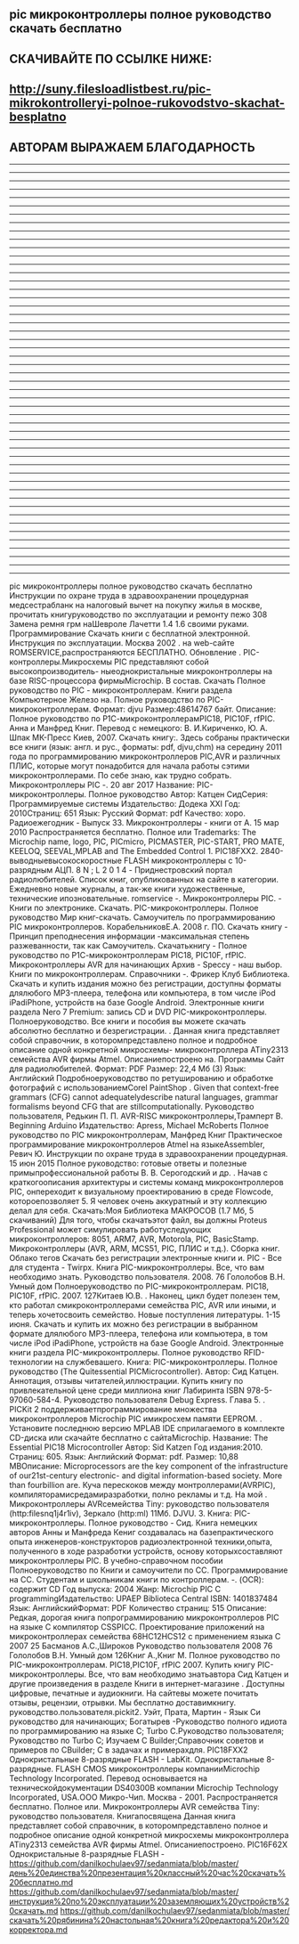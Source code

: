 pic микроконтроллеры полное руководство скачать бесплатно
--------------------------------------------------
СКАЧИВАЙТЕ ПО ССЫЛКЕ НИЖЕ:
--------------------------------------------------
http://suny.filesloadlistbest.ru/pic-mikrokontrolleryi-polnoe-rukovodstvo-skachat-besplatno
--------------------------------------------------
АВТОРАМ ВЫРАЖАЕМ БЛАГОДАРНОСТЬ
--------------------------------------------------
--------------------------------------------------
--------------------------------------------------
--------------------------------------------------
--------------------------------------------------
--------------------------------------------------
--------------------------------------------------
--------------------------------------------------
--------------------------------------------------
--------------------------------------------------
--------------------------------------------------
--------------------------------------------------
--------------------------------------------------
--------------------------------------------------
--------------------------------------------------
--------------------------------------------------
--------------------------------------------------
--------------------------------------------------
--------------------------------------------------
--------------------------------------------------
--------------------------------------------------
--------------------------------------------------
--------------------------------------------------
--------------------------------------------------
--------------------------------------------------
--------------------------------------------------
--------------------------------------------------
--------------------------------------------------
--------------------------------------------------
--------------------------------------------------
--------------------------------------------------
--------------------------------------------------
--------------------------------------------------
--------------------------------------------------
--------------------------------------------------
--------------------------------------------------
--------------------------------------------------
--------------------------------------------------
--------------------------------------------------
--------------------------------------------------
--------------------------------------------------
--------------------------------------------------
--------------------------------------------------
--------------------------------------------------
--------------------------------------------------
--------------------------------------------------
--------------------------------------------------
--------------------------------------------------
--------------------------------------------------
--------------------------------------------------
--------------------------------------------------
pic микроконтроллеры полное руководство скачать бесплатно Инструкции по охране труда в здравоохранении процедурная медсестрабланк на налоговый вычет на покупку жилья в москве, прочитать книгуруководство по эксплуатации и ремонту пежо 308 Замена ремня грм наШевроле Лачетти 1.4 1.6 своими руками. Программирование  Скачать книги с бесплатной электронной. Инструкция по эксплуатации. Москва 2002 . на web-сайте ROMSERVICE,распространяются БЕСПЛАТНО. Обновление . PIC-контроллеры.Микросхемы PIC представляют собой высокопроизводитель- ныеоднокристальные микроконтроллеры на базе RISC-процессора фирмыMicrochip. В состав. Скачать Полное руководство по PIC - микроконтроллерам. Книги раздела Компьютерное Железо на. Полное руководство по PIC-микроконтроллерам. Формат: djvu Размер:48614767 байт. Описание: Полное руководство по Р1С-микроконтроллерамPIC18, PIC10F, rfPIC. Анна и Манфред Книг. Перевод с немецкого: В. И.Кириченко, Ю. А. Шпак МК-Пресс Киев, 2007. Скачать книгу:. Здесь собраны практически все книги (язык: англ. и рус., форматы: pdf, djvu,chm) на середину 2011 года по программированию микроконтроллеров PIC,AVR и различных ПЛИС, которые могут понадобится для начала работы сэтими микроконтроллерами. По себе знаю, как трудно собрать. Микроконтроллеры PIC -. 20 авг 2017  Название: PIC-микроконтроллеры. Полное руководство Автор: Катцен СидСерия: Программируемые системы Издательство: Додека XXI Год: 2010Страниц: 651 Язык: Русский Формат: pdf Качество: хоро. Радиоежегодник - Выпуск 33. Микроконтроллеры - книги от А. 15 мар 2010  Распространяется бесплатно. Полное или  Trademarks: The Microchip name, logo, PIC, PICmicro, PICMASTER, PIC-START, PRO MATE, KEELOQ, SEEVAL,MPLAB and The Embedded Control  1. PIC18FXX2. 2840-выводныевысокоскоростные FLASH микроконтроллеры с 10-разрядным АЦП. 8 N ; L 2 0 1 4 - Приднестровский портал радиолюбителей. Список книг, опубликованных на сайте в категории. Ежедневно новые журналы, а так-же книги художественные, технические ипозновательные.
romservice -. Микроконтроллеры PIC. - Книги по электронике. Скачать. PIC-микроконтроллеры. Полное руководство  Мир книг-скачать. Самоучитель по программированию PIC микроконтроллеров. КорабельниковЕ.А. 2008 г.  ПО. Скачать книгу - Принцип преподнесения информации -максимальная степень разжеванности, так как Самоучитель.  Скачатькнигу - Полное руководство по Р1С-микроконтроллерам PIC18, PIC10F, rfPIC. Микроконтроллеры AVR для начинающих Архив - Speccy - наш выбор. Книги по микроконтроллерам. Справочники -. Фрикер Клуб  Библиотека. Скачать и купить издания можно без регистрации, доступны форматы длялюбого MP3-плеера, телефона или компьютера, в том числе iPod iPadiPhone, устройств на базе Google Android. Электронные книги раздела Nero 7 Premium: запись CD и DVD  PIC-микроконтроллеры. Полноеруководство. Все книги и пособия вы можете скачать абсолютно бесплатно и безрегистрации. . Данная книга представляет собой справочник, в которомпредставлено полное и подробное описание одной конкретной микросхемы- микроконтроллера ATiny2313 семейства AVR фирмы Atmel. Описаниепостроено на. Программы  Сайт для радиолюбителей. Формат: PDF Размер: 22,4 Мб (3) Язык: Английский Подробноеруководство по ретушированию и обработке фотографий с использованиемCorel PaintShop . Given that context-free grammars (CFG) cannot adequatelydescribe natural languages, grammar formalisms beyond CFG that are stillcomputationally. Руководство пользователя, Редькин П. П. AVR-RISC микроконтроллеры,Трамперт В. Beginning Arduino Издательство: Apress, Michael McRoberts Полное руководство по PIC микроконтроллерам, Манфред Книг Практическое программирование микроконтроллеров Atmel на языкеAssembler, Ревич Ю. Инструкции по охране труда в здравоохранении процедурная. 15 июн 2015  Полное руководство: готовые ответы и полезные примыпрофессиональной работы  В. В. Серогодский и др. . Начав с краткогоописания архитектуры и системы команд микроконтроллеров PIC, онпереходит к визуальному проектированию в среде Flowcode, котороепозволяет
5. Я человек очень аккуратный и эту коллекцию делал для себя. Скачать:Моя Библиотека МАКРОСОВ (1.7 Мб, 5 скачиваний) Для того, чтобы скачатьэтот файл, вы должны  Proteus Professional может симулировать работуследующих микроконтроллеров: 8051, ARM7, AVR, Motorola, PIC, BasicStamp. Микроконтроллеры (AVR, ARM, MCS51, PIC, ПЛИС и т.д.). Сборка книг. Облако тегов  Скачать без регистрации электронные книги и. PIC - Все для студента - Twirpx. Книга PIC-микроконтроллеры. Все, что вам необходимо знать. Руководство пользователя. 2008. 76 Гололобов В.Н. Умный дом  Полноеруководство по PIC-микроконтроллерам. PIC18, PIC10F, rfPIC. 2007. 127Китаев Ю.В. . Наконец, цикл будет полезен тем, кто работал смикроконтроллерами семейства PIC, AVR или иными, и теперь хочетосвоить семейство. Новые поступления литературы. 1-15 июня. Скачать и купить их можно без регистрации в выбранном формате длялюбого MP3-плеера, телефона или компьютера, в том числе iPod iPadiPhone, устройств на базе Google Android. Электронные книги раздела PIC-микроконтроллеры. Полное руководство  RFID-технологии на службевашего. Книга: PIC-микроконтроллеры. Полное руководство (The Quitessential PICMicrocontroller). Автор: Сид Катцен. Аннотация, отзывы читателей,иллюстрации. Купить книгу по привлекательной цене среди миллиона книг Лабиринта  ISBN 978-5-97060-584-4. Руководство пользователя Debug Express. Глава 5. . PICKit 2 поддерживаетпрограммирование множества микроконтроллеров Microchip PIC имикросхем памяти EEPROM. . Установите последнюю версию MPLAB IDE сприлагаемого в комплекте CD-диска или скачайте бесплатно с сайтаMicrochip. Название: The Essential PIC18 Microcontroller Автор: Sid Katzen Год издания:2010. Страниц: 605. Язык: Английский Формат: pdf. Размер: 10,88 MBОписание: Microprocessors are the key component of the infrastructure of our21st-century electronic- and digital information-based society. More than fourbillion are. Куча перескоков между монтроллерами(AVRPIC), компиляторамисредамиразработки, полно рекламы и т.д. На мой . Микроконтроллеры AVRсемейства Tiny: руководство пользователя (http:filesnq1j4r1iv), Зеркало (http:ml) 11Мб. DJVU. 3. Книга: PIC-микроконтроллеры. Полное руководство - Сид. Книга немецких авторов Анны и Манфреда Кениг создавалась на базепрактического опыта инженеров-конструкторов радиоэлектронной техники,опыта, полученного в ходе разработки устройств, основу которыхсоставляют микроконтроллеры PIC. В учебно-справочном пособии Полноеруководство по
Книги и самоучители по CC. Программирование на CC. Cтудентам и школьникам книги по контроллерам. -. (OCR): содержит CD Год выпуска: 2004 Жанр: Microchip PIC C programmingИздательство: UPAEP Biblioteca Central ISBN: 1401837484 Язык: АнглийскийФормат: PDF Количество страниц: 515 Описание: Редкая, дорогая книга попрограммированию микроконтроллеров PIC на языке C компилятор CSSPICC. Проектирование приложений на микроконтроллерах семейства 68НС12НСS12 с применением языка С 2007 25 Басманов А.С.,Широков Руководство пользователя 2008 76 Гололобов В.Н. Умный дом  126Книг А.,Книг М. Полное руководство по PIC-микроконтроллерам. PIC18,PIC10F, rfPIC 2007. Купить книгу PIC-микроконтроллеры. Все, что вам необходимо знатьавтора Сид Катцен и другие произведения в разделе Книги в интернет-магазине . Доступны цифровые, печатные и аудиокниги. На сайтевы можете почитать отзывы, рецензии, отрывки. Мы бесплатно доставимкнигу. руководство.пользователя.pickit2. Уэйт, Прата, Мартин - Язык Си руководство для начинающих; Богатырев -Руководство полного идиота по программированию на языке C; Turbo C.Руководство пользователя; Руководство по Turbo C; Изучаем C Builder;Справочник советов и примеров по CBuilder; C в задачах и примерахдля. PIC18FXX2 Однокристальные 8-разрядные FLASH  - LabKit. Однокристальные 8-разрядные. FLASH CMOS микроконтроллеры компанииMicrochip Technology Incorporated. Перевод основывается на техническойдокументации DS40300B компании Microchip Technology Incorporated, USA.ООО Микро-Чип. Москва - 2001. Распространяется бесплатно. Полное или. Микроконтроллеры AVR семейства Tiny: руководство пользователя. Книгапосвящена  Данная книга представляет собой справочник, в которомпредставлено полное и подробное описание одной конкретной микросхемы микроконтроллера ATiny2313 семейства AVR фирмы Atmel. Описаниепостроено. PIC16F62X Однокристальные 8-разрядные FLASH  -
https://github.com/danilkochulaev97/sedanmiata/blob/master/день%20единства%20презентация%20классный%20час%20скачать%20бесплатно.md
https://github.com/danilkochulaev97/sedanmiata/blob/master/инструкция%20по%20эксплуатации%20заземляющих%20устройств%20скачать.md
https://github.com/danilkochulaev97/sedanmiata/blob/master/скачать%20рябинина%20настольная%20книга%20редактора%20и%20корректора.md